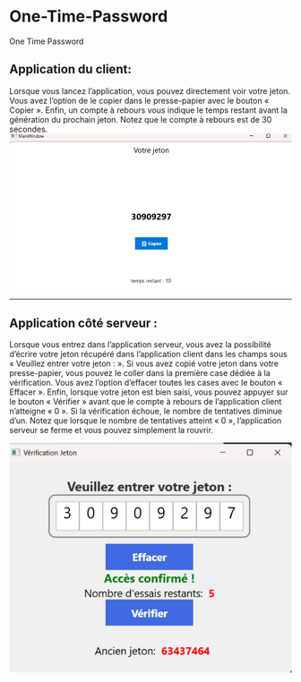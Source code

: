 # One-Time-Password
One Time Password

## Application du client:
Lorsque vous lancez l’application, vous pouvez directement voir votre jeton. Vous avez l’option de le copier dans le presse-papier avec le bouton « Copier ». Enfin, un compte à rebours vous indique le temps restant avant la génération du prochain jeton. Notez que le compte à rebours est de 30 secondes.
![Client](Images/client.png)

---

## Application côté serveur :
Lorsque vous entrez dans l’application serveur, vous avez la possibilité d’écrire votre jeton récupéré dans l’application client dans les champs sous « Veuillez entrer votre jeton : ». Si vous avez copié votre jeton dans votre presse-papier, vous pouvez le coller dans la première case dédiée à la vérification. Vous avez l’option d’effacer toutes les cases avec le bouton « Effacer ». Enfin, lorsque votre jeton est bien saisi, vous pouvez appuyer sur le bouton « Vérifier » avant que le compte à rebours de l’application client n’atteigne « 0 ». Si la vérification échoue, le nombre de tentatives diminue d’un. Notez que lorsque le nombre de tentatives atteint « 0 », l’application serveur se ferme et vous pouvez simplement la rouvrir.

![Client](Images/serveur.png)